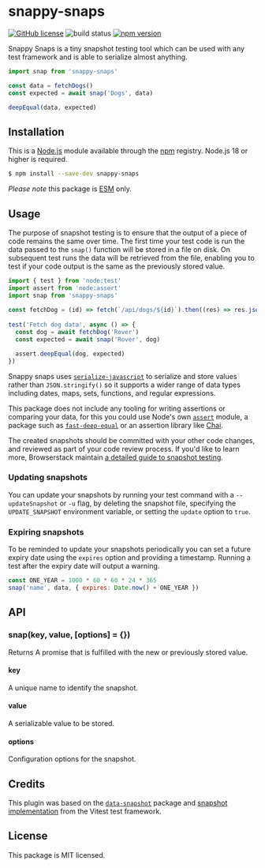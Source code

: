 # snappy-snaps

[![GitHub license](https://img.shields.io/badge/license-MIT-blue.svg)](https://github.com/i-like-robots/snappy-snaps/blob/main/LICENSE) ![build status](https://github.com/i-like-robots/snappy-snaps/actions/workflows/test.yml/badge.svg?branch=main) [![npm version](https://img.shields.io/npm/v/snappy-snaps.svg?style=flat)](https://www.npmjs.com/package/snappy-snaps)

Snappy Snaps is a tiny snapshot testing tool which can be used with any test framework and is able to serialize almost anything.

```js
import snap from 'snappy-snaps'

const data = fetchDogs()
const expected = await snap('Dogs', data) 

deepEqual(data, expected)
```

## Installation

This is a [Node.js] module available through the [npm] registry. Node.js 18 or higher is required.

```sh
$ npm install --save-dev snappy-snaps
```

_Please note_ this package is [ESM](https://nodejs.org/api/esm.html) only.

[Node.js]: https://nodejs.org/en/
[npm]: https://www.npmjs.com/
[npm install]: https://docs.npmjs.com/getting-started/installing-npm-packages-locally


## Usage

The purpose of snapshot testing is to ensure that the output of a piece of code remains the same over time. The first time your test code is run the data passed to the `snap()` function will be stored in a file on disk. On subsequent test runs the data will be retrieved from the file, enabling you to test if your code output is the same as the previously stored value.

```js
import { test } from 'node:test'
import assert from 'node:assert'
import snap from 'snappy-snaps'
 
const fetchDog = (id) => fetch(`/api/dogs/${id}`).then((res) => res.json())
 
test('Fetch dog data', async () => {
  const dog = await fetchDog('Rover')
  const expected = await snap('Rover', dog)

  assert.deepEqual(dog, expected)
})
```

Snappy snaps uses [`serialize-javascript`](https://github.com/yahoo/serialize-javascript) to serialize and store values rather than `JSON.stringify()` so it supports a wider range of data types including dates, maps, sets, functions, and regular expressions.

This package does not include any tooling for writing assertions or comparing your data, for this you could use Node's own [`assert`](https://nodejs.org/api/assert.html) module, a package such as [`fast-deep-equal`](https://github.com/epoberezkin/fast-deep-equal) or an assertion library like [Chai](https://www.npmjs.com/package/chai).

The created snapshots should be committed with your other code changes, and reviewed as part of your code review process. If you'd like to learn more, Browserstack maintain [a detailed guide to snapshot testing](https://www.browserstack.com/guide/snapshot-testing).

### Updating snapshots

You can update your snapshots by running your test command with a `--updateSnapshot` or `-u` flag, by deleting the snapshot file, specifying the `UPDATE_SNAPSHOT` environment variable, or setting the `update` option to `true`.

### Expiring snapshots

To be reminded to update your snapshots periodically you can set a future expiry date using the `expires` option and providing a timestamp. Running a test after the expiry date will output a warning.

```js
const ONE_YEAR = 1000 * 60 * 60 * 24 * 365
snap('name', data, { expires: Date.now() + ONE_YEAR })
```

## API

### snap(key, value, [options] = {})

Returns A promise that is fulfilled with the new or previously stored value.

#### key

A unique name to identify the snapshot.

#### value

A serializable value to be stored.

#### options

Configuration options for the snapshot.

## Credits

This plugin was based on the [`data-snapshot`](https://www.npmjs.com/package/data-snapshot) package and [snapshot implementation](https://github.com/vitest-dev/vitest/tree/76607ead169733f27e241554bca01f10e81ea849/packages/snapshot/src) from the Vitest test framework.

## License

This package is MIT licensed.
